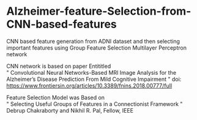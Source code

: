 # Alzheimer-feature-Selection-from-CNN-based-features
CNN based feature generation from ADNI dataset and then selecting important features using Group Feature Selection Multilayer Perceptron network

CNN network is based on paper Entititled <br/>
" Convolutional Neural Networks-Based MRI Image Analysis for the Alzheimer’s Disease Prediction From Mild Cognitive Impairment " 
doi: https://www.frontiersin.org/articles/10.3389/fnins.2018.00777/full

Feature Selection Model was Based on <br/>
" Selecting Useful Groups of Features in a Connectionist Framework " Debrup Chakraborty and Nikhil R. Pal, Fellow, IEEE


